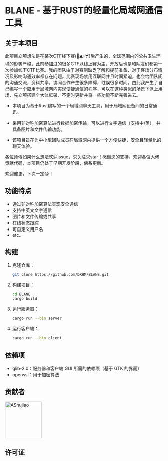 
# BLANE - 基于RUST的轻量化局域网通信工具


## 关于本项目

此项目立项想法是在某次CTF线下赛(🚄⛰💧☔)后产生的，全球范围内的公共卫生环境的形势严峻，此前参加过的很多CTF以线上赛为主，开放后也是和队友们都第一次参加线下CTF比赛。我的团队由于对赛制缺乏了解和提前准备，对于客场分布情况及影响沟通效率都存在问题。比赛现场禁用互联网并且时间紧迫，也会给团队间的沟通交流，资料共享，协同合作产生很多障碍，耽误很多时间。由此我产生了自己编写一个应用于局域网内实现便捷通信的程序，可以在这种类似的场景下派上用场，先立项搭建个大体框架，不定时更新并将一些功能不断完善进去。

+ 本项目为基于Rust编写的一个局域网聊天工具，用于局域网设备间的日常通讯。

+ 采用非对称加密算法进行数据加密传输，可以进行文字通信（支持中/英），并具备图片和文件传输功能。

+ 该项目旨在为中小型团队成员在局域网内提供一个方便快捷，安全且轻量化的聊天体验。

各位师傅如果什么想法欢迎issue，求关注求star！感谢您的支持，欢迎各位大佬贡献代码，本项目仍处于早期开发阶段，佛系更新。

欢迎催更，下次一定😋！


## 功能特点

- 通过非对称加密算法实现安全通信
- 支持中英文文字通信
- 图片和文件传输或共享
- 在线状态跟踪
- 可自定义用户名
- etc..

## 构建

1. 克隆仓库：

   ```bash
   git clone https://github.com/DXHM/BLANE.git
   ```

2. 构建项目：

   ```bash
   cd BLANE
   cargo build
   ```

3. 运行服务器：

   ```bash
   cargo run --bin server
   ```

4. 运行客户端：

   ```bash
   cargo run --bin client
   ```


## 依赖项

- glib-2.0：服务器和客户端 GUI 所需的依赖项（基于 GTK 的界面）
- openssl：用于加密算法


## 贡献者

[<img alt="AShujiao" src="https://avatars.githubusercontent.com/u/69539047?v=4" width="117">](https://github.com/dxhm)

## 许可证




